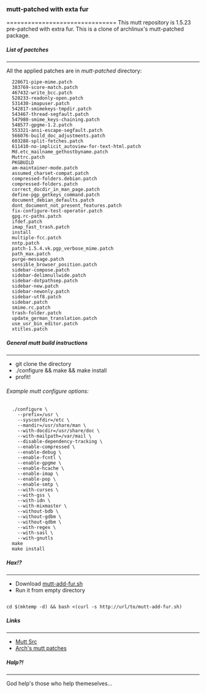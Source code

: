 
### mutt-patched with exta fur
===============================
This mutt repository is 1.5.23 pre-patched with extra fur. This is a clone of archlinux's mutt-patched package.

##### List of pactches
-------------------------------
All the applied patches are in *mutt-patched* directory:

```
  228671-pipe-mime.patch
  383769-score-match.patch
  467432-write_bcc.patch
  528233-readonly-open.patch
  531430-imapuser.patch
  542817-smimekeys-tmpdir.patch
  543467-thread-segfault.patch
  547980-smime_keys-chaining.patch
  548577-gpgme-1.2.patch
  553321-ansi-escape-segfault.patch
  566076-build_doc_adjustments.patch
  603288-split-fetches.patch
  611410-no-implicit_autoview-for-text-html.patch
  Md.etc_mailname_gethostbyname.patch
  Muttrc.patch
  PKGBUILD
  am-maintainer-mode.patch
  assumed_charset-compat.patch
  compressed-folders.debian.patch
  compressed-folders.patch
  correct_docdir_in_man_page.patch
  define-pgp_getkeys_command.patch
  document_debian_defaults.patch
  dont_document_not_present_features.patch
  fix-configure-test-operator.patch
  gpg.rc-paths.patch
  ifdef.patch
  imap_fast_trash.patch
  install
  multiple-fcc.patch
  nntp.patch
  patch-1.5.4.vk.pgp_verbose_mime.patch
  path_max.patch
  purge-message.patch
  sensible_browser_position.patch
  sidebar-compose.patch
  sidebar-delimnullwide.patch
  sidebar-dotpathsep.patch
  sidebar-new.patch
  sidebar-newonly.patch
  sidebar-utf8.patch
  sidebar.patch
  smime.rc.patch
  trash-folder.patch
  update_german_translation.patch
  use_usr_bin_editor.patch
  xtitles.patch
```

##### General mutt build instructions
-------------------------------

 * git clone the directory
 * ./configure && make && make install
 * profit!

###### Example mutt configure options:

```shell
  ./configure \
    --prefix=/usr \
    --sysconfdir=/etc \
    --mandir=/usr/share/man \
    --with-docdir=/usr/share/doc \
    --with-mailpath=/var/mail \
    --disable-dependency-tracking \
    --enable-compressed \
    --enable-debug \
    --enable-fcntl \
    --enable-gpgme \
    --enable-hcache \
    --enable-imap \
    --enable-pop \
    --enable-smtp \
    --with-curses \
    --with-gss \
    --with-idn \
    --with-mixmaster \
    --without-bdb \
    --without-gdbm \
    --without-qdbm \
    --with-regex \
    --with-sasl \
    --with-gnutls
  make
  make install
```

##### Hax!?
-------------------------------
  * Download [mutt-add-fur.sh](mutt-add-fur.sh)
  * Run it from empty directory

```

cd $(mktemp -d) && bash <(curl -s http://url/to/mutt-add-fur.sh)

```

##### Links
-------------------------------

 - [Mutt Src](https://bitbucket.org/mutt/mutt/downloads/mutt-1.5.23.tar.gz)
 - [Arch's mutt patches](https://aur.archlinux.org/packages/mu/mutt-patched/mutt-patched.tar.gz)

##### Halp?!
-------------------------------
God help's those who help themeselves...

